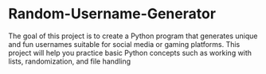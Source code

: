 # Random-Username-Generator
The goal of this project is to create a Python program that generates unique and fun usernames suitable for social media or gaming platforms. This project will help you practice basic Python concepts such as working with lists, randomization, and file handling
